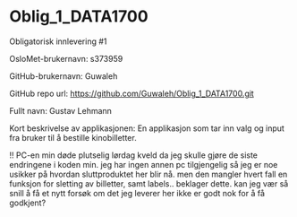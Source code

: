 # Oblig_1_DATA1700
Obligatorisk innlevering #1

OsloMet-brukernavn: s373959

GitHub-brukernavn: Guwaleh

GitHub repo url: https://github.com/Guwaleh/Oblig_1_DATA1700.git

Fullt navn: Gustav Lehmann

Kort beskrivelse av applikasjonen:
En applikasjon som tar inn valg og input fra bruker til å bestille kinobilletter.

!! PC-en min døde plutselig lørdag kveld da jeg skulle gjøre de siste endringene i koden min. jeg har ingen annen pc tilgjengelig så jeg er noe usikker på hvordan sluttproduktet her blir nå. men den mangler hvert fall en funksjon for sletting av billetter, samt labels..
beklager dette. kan jeg vær så snill å få et nytt forsøk om det jeg leverer her ikke er godt nok for å få godkjent? 
